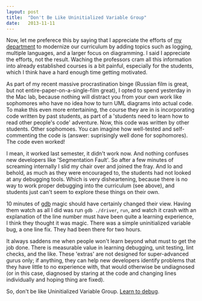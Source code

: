 ```yaml
---
layout: post
title:  "Don't Be Like Uninitialized Variable Group"
date:   2013-11-11
---
```


Now, let me preferece this by saying that I appreciate the efforts of [my department](http://computerscience.pages.tcnj.edu/) to modernize our curriculum by adding topics such as logging, multiple languages, and a larger focus on diagramming.  I said I appreciate the efforts, not the result.  Waching the professors cram all this information into already established courses is a bit painful, especially for the students, which I think have a hard enough time getting motivated.

As part of my recent massive procrastination binge (Russian film is great, but not entire-paper-on-a-single-film great), I opted to spend yesterday in the Mac lab, because nothing will distract you from your own work like sophomores who have no idea how to turn UML diagrams into actual code.  To make this even more entertaining, the course they are in is incorporating code written by past students, as part of a 'students need to learn how to read other people's code' adventure.  Now, this code was written by other students.  Other sophomoes.  You can imagine how well-tested and self-commenting the code is (answer: suprisingly well done for sophomores).  The code even worked!

I mean, it worked last semester, it didn't work now.  And nothing confuses new developers like 'Segmentation Fault'.  So after a few minutes of screaming internally I slid my chair over and joined the fray.  And lo and behold, as much as they were encouraged to, the students had not looked at any debugging tools.  Which is very disheartening, because there is no way to work proper debugging into the curriculum (see above), and students just can't seem to explore these things on their own.

10 minutes of [gdb](http://www.gnu.org/software/gdb/documentation/) magic should have certainly changed their view.  Having them watch as all I did was run `gdb ./driver`, `run`, and watch it crash with an explanation of the line number must have been quite a learning experience, I think they thought it was magic.  There was a simple uninitialized variable bug, a one line fix.  They had been there for two hours.

It always saddens me when people won't learn beyond what must to get the job done.  There is measurable value in learning debugging, unit testing, lint checks, and the like.  These 'extras' are not designed for super-advanced gurus only; if anything, they can help new developers identify problems that they have little to no experience with, that would otherwise be undiagnosed (or in this case, diagnosed by staring at the code and changing lines individually and hoping thing are fixed).

So, don't be like Uninitialized Variable Group.  [Learn to debug](http://www.cprogramming.com/gdbtutorial.html).
